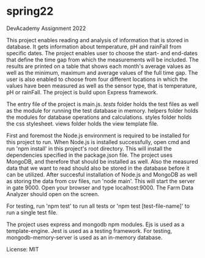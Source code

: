 # spring22
DevAcademy Assignment 2022

This project enables reading and analysis of information that is stored in database. It gets information
about temperature, pH and rainFall from specific dates. The project enables user to choose the start- and
end-dates that define the time gap from which the measurements will be included. The results are printed
on a table that shows each month's average values as well as the minimum, maximum and average values of the
full time gap. The user is also enabled to choose from four different locations in which the values have
been measured as well as the sensor type, that is temperature, pH or rainFall. The project is build upon
Express framework.

The entry file of the project is main.js. _tests_ folder holds the test files as well as the module for
running the test database in memory. helpers folder holds the modules for database operations and calculations.
styles folder holds the css stylesheet. views folder holds the view template file.

First and foremost the Node.js environment is required to be installed for this project to run. When Node.js
is installed successfully, open cmd and run 'npm install' in this project's root directory. This will
install the dependencies specified in the package.json file. The project uses MongoDB, and therefore that
should be installed as well. Also the measured data that we want to read should also be stored in the
database before it can be utilized. After succesful installation of Node.js and MongoDB as well as storing
the data from csv files, run 'node main'. This will start the server in gate 9000. Open your browser and
type localhost:9000. The Farm Data Analyzer should open on the screen.

For testing, run 'npm test' to run all tests or 'npm test [test-file-name]' to run a single test file.

The project uses express and mongodb npm modules. Ejs is used as a template-engine. Jest is used as a
testing framework. For testing, mongodb-memory-server is used as an in-memory database.

License: MIT